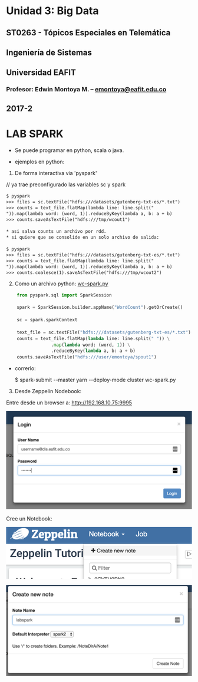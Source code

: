 # Unidad 3: Big Data
## ST0263 - Tópicos Especiales en Telemática
## Ingeniería de Sistemas
## Universidad EAFIT
### Profesor: Edwin Montoya M. – emontoya@eafit.edu.co
## 2017-2

# LAB SPARK

* Se puede programar en python, scala o java.

* ejemplos en python:

1. De forma interactiva via 'pyspark'

// ya trae preconfigurado las variables sc y spark

    $ pyspark
    >>> files = sc.textFile("hdfs:///datasets/gutenberg-txt-es/*.txt")
    >>> counts = text_file.flatMap(lambda line: line.split(" ")).map(lambda word: (word, 1)).reduceByKey(lambda a, b: a + b)
    >>> counts.saveAsTextFile("hdfs:///tmp/wcout1")

    * asi salva counts un archivo por rdd.
    * si quiere que se consolide en un solo archivo de salida:

    $ pyspark
    >>> files = sc.textFile("hdfs:///datasets/gutenberg-txt-es/*.txt")
    >>> counts = text_file.flatMap(lambda line: line.split(" ")).map(lambda word: (word, 1)).reduceByKey(lambda a, b: a + b)
    >>> counts.coalesce(1).saveAsTextFile("hdfs:///tmp/wcout2")

2. Como un archivo python: [wc-spark.py](wc-spark.py)

``` Python
    from pyspark.sql import SparkSession

    spark = SparkSession.builder.appName("WordCount").getOrCreate()

    sc = spark.sparkContext

    text_file = sc.textFile("hdfs:///datasets/gutenberg-txt-es/*.txt")
    counts = text_file.flatMap(lambda line: line.split(" ")) \
                 .map(lambda word: (word, 1)) \
                 .reduceByKey(lambda a, b: a + b)
    counts.saveAsTextFile("hdfs:///user/emontoya/spout1")
```    

* correrlo:

    $ spark-submit --master yarn --deploy-mode cluster wc-spark.py

3. Desde Zeppelin Nodebook:

Entre desde un browser a: http://192.168.10.75:9995

![login](zeppelin-login.png)

Cree un Notebook:

![crear Notebook](zeppelin-create1.png)

![crear Notebook](zeppelin-create2.png)

